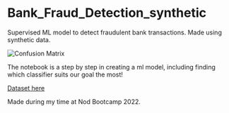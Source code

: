 # Bank_Fraud_Detection_synthetic

Supervised ML model to detect fraudulent bank transactions. Made using synthetic data.

![Confusion Matrix](https://user-images.githubusercontent.com/116341361/211583568-7a26433c-d200-4cab-964a-538f7d302e9e.jpg)

The notebook is a step by step in creating a ml model, including finding which classifier suits our goal the most!

[Dataset here](https://www.kaggle.com/datasets/ealaxi/paysim1/download?datasetVersionNumber=2)


Made during my time at Nod Bootcamp 2022.
